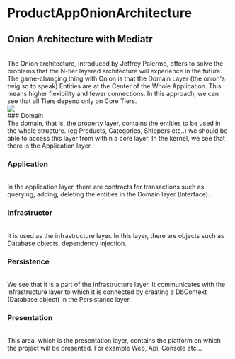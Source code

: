 # ProductAppOnionArchitecture
## Onion Architecture with Mediatr
</br>
The Onion architecture, introduced by Jeffrey Palermo, offers to solve the problems that the N-tier layered architecture will experience in the future. The game-changing thing with Onion is that the Domain Layer (the onion's twig so to speak) Entities are at the Center of the Whole Application. This means higher flexibility and fewer connections. In this approach, we can see that all Tiers depend only on Core Tiers.
</br>
<img src="https://miro.medium.com/max/924/1*0Pg6_UsaKiiEqUV3kf2HXg.png"/>
</br>
### Domain
</br>
The domain, that is, the property layer, contains the entities to be used in the whole structure. (eg Products, Categories, Shippers etc..) we should be able to access this layer from within a core layer. In the kernel, we see that there is the Application layer.

### Application
</br>
In the application layer, there are contracts for transactions such as querying, adding, deleting the entities in the Domain layer (Interface).

### Infrastructor
</br>
It is used as the infrastructure layer. In this layer, there are objects such as Database objects, dependency injection.

### Persistence
</br>
We see that it is a part of the infrastructure layer. It communicates with the infrastructure layer to which it is connected by creating a DbContext (Database object) in the Persistance layer.

### Presentation
</br>
This area, which is the presentation layer, contains the platform on which the project will be presented. For example Web, Api, Console etc…
